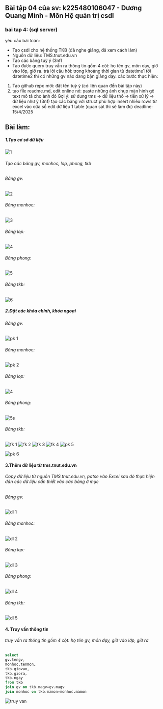 ## Bài tập 04 của sv: k225480106047 - Dương Quang Minh - Môn Hệ quản trị csdl
### bai tap 4: (sql server)
yêu cầu bài toán:
 - Tạo csdl cho hệ thống TKB (đã nghe giảng, đã xem cách làm)
 - Nguồn dữ liệu: TMS.tnut.edu.vn
 - Tạo các bảng tuỳ ý (3nf)
 - Tạo được query truy vấn ra thông tin gồm 4 cột: họ tên gv, môn dạy, giờ vào lớp, giờ ra.
   trả lời câu hỏi: trong khoảng thời gian từ datetime1 tới datetime2 thì có những gv nào đang bận giảng dạy.
các bước thực hiện:
1. Tạo github repo mới: đặt tên tuỳ ý (có liên quan đến bài tập này)
2. tạo file readme.md, edit online nó:
   paste những ảnh chụp màn hình
   gõ text mô tả cho ảnh đó
Gợi ý:
  sử dung tms => dữ liệu thô => tiền xử lý => dữ liệu như ý (3nf)
  tạo các bảng với struct phù hợp
  insert nhiều rows từ excel vào cửa sổ edit dữ liệu 1 table (quan sát thì sẽ làm đc)
deadline: 15/4/2025
## Bài làm:
##### 1.Tạo cơ sở dữ liệu
![1](https://github.com/user-attachments/assets/83fda984-b8cc-4176-bc5e-c0bd349781dc)
###### Tạo các bảng gv, monhoc, lop, phong, tkb
###### Bảng gv:
![2](https://github.com/user-attachments/assets/8617fe44-4b99-48a5-b779-39db12105d3c)
###### Bảng monhoc:
![3](https://github.com/user-attachments/assets/7bc09fe1-c0e6-46d1-9b15-b1c008dcc2b4)
###### Bảng lop:
![4](https://github.com/user-attachments/assets/0515d83a-c24e-43dd-b576-e23011ab053f)
###### Bảng phong:
![5](https://github.com/user-attachments/assets/accc263b-5f3e-4f55-b0b5-fb32f6017912)
###### Bảng tkb:
![6](https://github.com/user-attachments/assets/e013bb81-1b2c-4da5-a1f2-947a5edadeb5)

##### 2.Đặt các khóa chính, khóa ngoại
###### Bảng gv:
![pk 1](https://github.com/user-attachments/assets/42128a3c-de1d-482c-8d7a-9758e29e0518)
###### Bảng monhoc:
![pk 2](https://github.com/user-attachments/assets/831fe4ea-24d2-4907-b29f-b54431651f92)
###### Bảng lop:
![4](https://github.com/user-attachments/assets/dd3472aa-78d8-4fbb-9fd0-27cf0b7a9330)
###### Bảng phong:
![5](https://github.com/user-attachments/assets/fad1fe7b-1dbe-44aa-b224-c3fed63e077a)s
###### Bảng tkb:
![fk 1](https://github.com/user-attachments/assets/6a12efd4-4bdb-43a8-b3b5-518de168cef0)
![fk 2](https://github.com/user-attachments/assets/8ddefb09-f4c7-45c1-bc89-4b15f1ec4771)
![fk 3](https://github.com/user-attachments/assets/0d39c67e-31c2-41d7-8dad-2f489b85458a)
![fk 4](https://github.com/user-attachments/assets/8028c445-9f0b-434d-9c32-dee95ffbbb00)
![pk 5](https://github.com/user-attachments/assets/81b74eb2-5c4c-412b-bc90-498bafb5eb6b)

![pk 6](https://github.com/user-attachments/assets/1937c371-5551-4c65-a64f-68711bb2b6fc)

#### 3.Thêm dữ liệu từ tms.tnut.edu.vn
###### Copy dữ liệu từ nguồn TMS.tnut.edu.vn, patse vào Excel sau đó thực hiện dán các dữ liệu cần thiết vào các bảng ở mục
###### Bảng gv:
![dl 1](https://github.com/user-attachments/assets/e691e2ab-54c2-4b85-9b37-dc08e05ce8a9)
###### Bảng monhoc:
![dl 2](https://github.com/user-attachments/assets/4cf0c4c4-dfcf-4091-980c-dc0c0a55589b)
###### Bảng lop:
![dl 3](https://github.com/user-attachments/assets/37c3e662-fe71-40d3-98af-382e076f2d9d)
###### Bảng phong:
![dl 4](https://github.com/user-attachments/assets/e3f46181-3c2a-4bd8-a02a-ccb87fc5f5c0)
###### Bảng tkb:
![dl 5](https://github.com/user-attachments/assets/cce5a73a-be60-470b-9f3b-2bef1c65fc38)

#### 4. Truy vấn thông tin
###### truy vấn ra thông tin gồm 4 cột: họ tên gv, môn dạy, giờ vào lớp, giờ ra
```sql
select
gv.tengv,
monhoc.tenmon,
tkb.giovao,
tkb.giora,
tkb.ngay
from tkb
join gv on tkb.magv=gv.magv
join monhoc on tkb.mamon=monhoc.mamon
```
![truy van](https://github.com/user-attachments/assets/ce8fda99-631a-4571-a44b-a492a9181f65)
